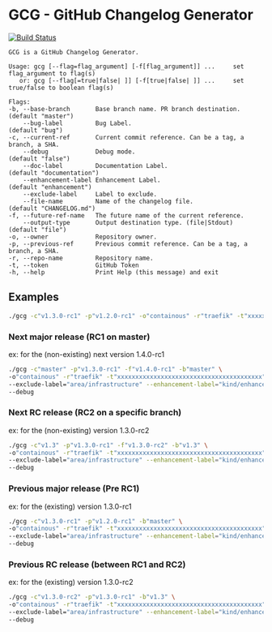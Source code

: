 # GCG - GitHub Changelog Generator

[![Build Status](https://travis-ci.org/ldez/gcg.svg?branch=master)](https://travis-ci.org/ldez/gcg)


```shell
GCG is a GitHub Changelog Generator.
	
Usage: gcg [--flag=flag_argument] [-f[flag_argument]] ...     set flag_argument to flag(s)
   or: gcg [--flag[=true|false| ]] [-f[true|false| ]] ...     set true/false to boolean flag(s)

Flags:
-b, --base-branch       Base branch name. PR branch destination.                  (default "master")
    --bug-label         Bug Label.                                                (default "bug")
-c, --current-ref       Current commit reference. Can be a tag, a branch, a SHA.
    --debug             Debug mode.                                               (default "false")
    --doc-label         Documentation Label.                                      (default "documentation")
    --enhancement-label Enhancement Label.                                        (default "enhancement")
    --exclude-label     Label to exclude.
    --file-name         Name of the changelog file.                               (default "CHANGELOG.md")
-f, --future-ref-name   The future name of the current reference.
    --output-type       Output destination type. (file|Stdout)                    (default "file")
-o, --owner             Repository owner.
-p, --previous-ref      Previous commit reference. Can be a tag, a branch, a SHA.
-r, --repo-name         Repository name.
-t, --token             GitHub Token
-h, --help              Print Help (this message) and exit
```

## Examples

```bash
./gcg -c"v1.3.0-rc1" -p"v1.2.0-rc1" -o"containous" -r"traefik" -t"xxxxxxxxxxxxxxxxxxxxxxxxxxxxxxxxxxxxxxxx"
```

### Next major release (RC1 on master)

ex: for the (non-existing) next version 1.4.0-rc1
```bash
./gcg -c"master" -p"v1.3.0-rc1" -f"v1.4.0-rc1" -b"master" \
-o"containous" -r"traefik" -t"xxxxxxxxxxxxxxxxxxxxxxxxxxxxxxxxxxxxxxxx" \
--exclude-label="area/infrastructure" --enhancement-label="kind/enhancement" --doc-label="area/documentation" --bug-label="kind/bug/fix" \
--debug
```

### Next RC release (RC2 on a specific branch)

ex: for the (non-existing) version 1.3.0-rc2
```bash
./gcg -c"v1.3" -p"v1.3.0-rc1" -f"v1.3.0-rc2" -b"v1.3" \
-o"containous" -r"traefik" -t"xxxxxxxxxxxxxxxxxxxxxxxxxxxxxxxxxxxxxxxx" \
--exclude-label="area/infrastructure" --enhancement-label="kind/enhancement" --doc-label="area/documentation" --bug-label="kind/bug/fix" \
--debug
```

### Previous major release (Pre RC1)

ex: for the (existing) version 1.3.0-rc1
```bash
./gcg -c"v1.3.0-rc1" -p"v1.2.0-rc1" -b"master" \
-o"containous" -r"traefik" -t"xxxxxxxxxxxxxxxxxxxxxxxxxxxxxxxxxxxxxxxx" \
--exclude-label="area/infrastructure" --enhancement-label="kind/enhancement" --doc-label="area/documentation" --bug-label="kind/bug/fix" \
--debug
```

### Previous RC release (between RC1 and RC2)

ex: for the (existing) version 1.3.0-rc2
```bash
./gcg -c"v1.3.0-rc2" -p"v1.3.0-rc1" -b"v1.3" \
-o"containous" -r"traefik" -t"xxxxxxxxxxxxxxxxxxxxxxxxxxxxxxxxxxxxxxxx" \
--exclude-label="area/infrastructure" --enhancement-label="kind/enhancement" --doc-label="area/documentation" --bug-label="kind/bug/fix" \
--debug
```

